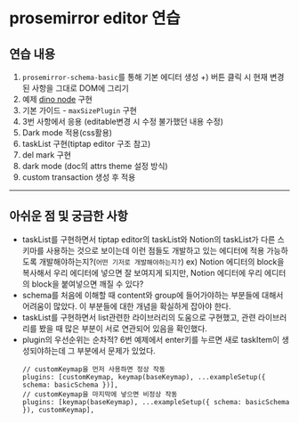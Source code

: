 # prosemirror editor 연습

## 연습 내용

1. `prosemirror-schema-basic`를 통해 기본 에디터 생성
   +) 버튼 클릭 시 현재 변경된 사항을 그대로 DOM에 그리기
2. 예제 [dino node](https://prosemirror.net/examples/dino/) 구현
3. 기본 가이드 - `maxSizePlugin` 구현
4. 3번 사항에서 응용 (editable변경 시 수정 불가했던 내용 수정)
5. Dark mode 적용(css활용)
6. taskList 구현(tiptap editor 구조 참고)
7. del mark 구현
8. dark mode (doc의 attrs theme 설정 방식)
9. custom transaction 생성 후 적용

---

## 아쉬운 점 및 궁금한 사항

-   taskList를 구현하면서 tiptap editor의 taskList와 Notion의 taskList가 다른 스키마를 사용하는 것으로 보이는데 이런 점들도 개발하고 있는 에디터에 적용 가능하도록 개발해야하는지?(`어떤 기저로 개발해야하는지?`)
    ex) Notion 에디터의 block을 복사해서 우리 에디터에 넣으면 잘 보여지게 되지만, Notion 에디터에 우리 에디터의 block을 붙여넣으면 깨질 수 있다?
-   schema를 처음에 이해할 때 content와 group에 들어가야하는 부분들에 대해서 어려움이 많았다. 이 부분들에 대한 개념을 확실하게 잡아야 한다.
-   taskList를 구현하면서 list관련한 라이브러리의 도움으로 구현했고, 관련 라이브러리를 봤을 때 많은 부분이 서로 연관되어 있음을 확인했다.
-   plugin의 우선순위는 순차적?
    6번 예제에서 enter키를 누르면 새로 taskItem이 생성되야하는데 그 부분에서 문제가 있었다.
    ```
    // customKeymap을 먼저 사용하면 정상 작동
    plugins: [customKeymap, keymap(baseKeymap), ...exampleSetup({ schema: basicSchema })],
    // customKeymap을 마지막에 넣으면 비정상 작동
    plugins: [keymap(baseKeymap), ...exampleSetup({ schema: basicSchema }), customKeymap],
    ```
